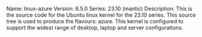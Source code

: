 Name:    linux-azure
Version: 6.5.0
Series:  23.10 (mantic)
Description:
    This is the source code for the Ubuntu linux kernel for the 23.10 series. This
    source tree is used to produce the flavours: azure.
    This kernel is configured to support the widest range of desktop, laptop and
    server configurations.
